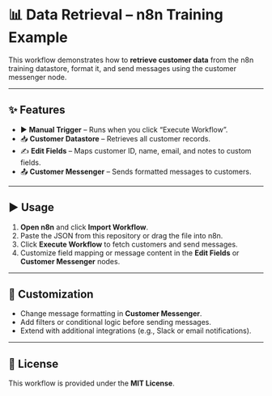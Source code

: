# 📊 Data Retrieval – n8n Training Example

This workflow demonstrates how to **retrieve customer data** from the n8n training datastore, format it, and send messages using the customer messenger node.  

---

## ✨ Features
- ▶️ **Manual Trigger** – Runs when you click “Execute Workflow”.  
- 📥 **Customer Datastore** – Retrieves all customer records.  
- ✍ **Edit Fields** – Maps customer ID, name, email, and notes to custom fields.  
- 📤 **Customer Messenger** – Sends formatted messages to customers.  

---

## ▶️ Usage
1. **Open n8n** and click **Import Workflow**.  
2. Paste the JSON from this repository or drag the file into n8n.  
3. Click **Execute Workflow** to fetch customers and send messages.  
4. Customize field mapping or message content in the **Edit Fields** or **Customer Messenger** nodes.  

---

## 🧩 Customization
- Change message formatting in **Customer Messenger**.  
- Add filters or conditional logic before sending messages.  
- Extend with additional integrations (e.g., Slack or email notifications).  

---

## 📄 License
This workflow is provided under the **MIT License**.

